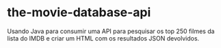 # the-movie-database-api
Usando Java para consumir uma API para pesquisar os top 250 filmes da lista do IMDB e criar um HTML com os resultados JSON devolvidos.
